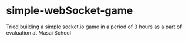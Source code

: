 # simple-webSocket-game

Tried building a simple socket.io game in a period of 3 hours as a part of evaluation at Masai School
